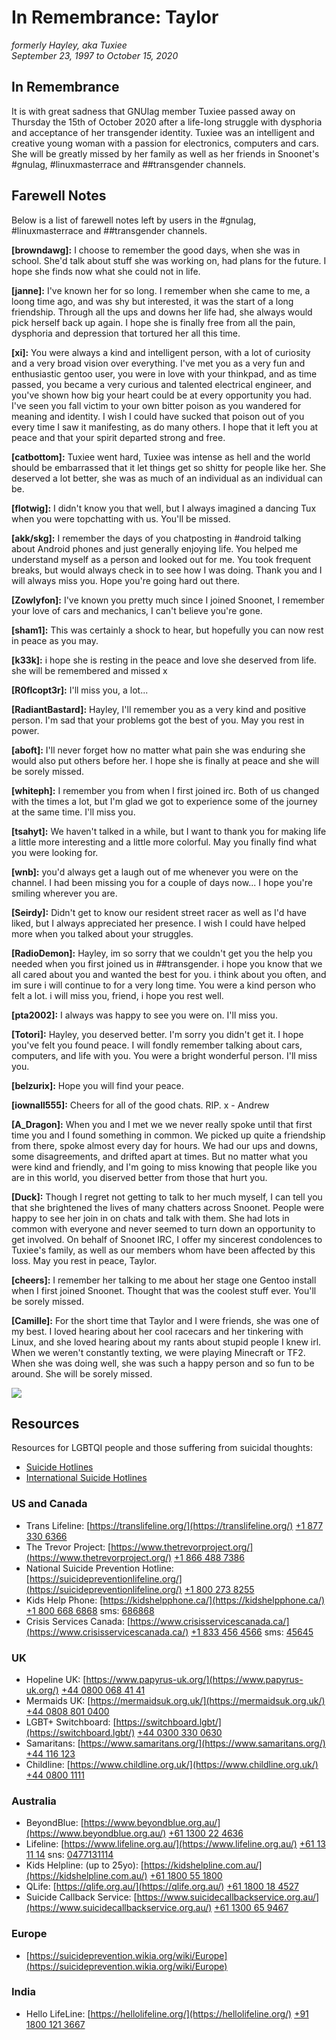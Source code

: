 # In Remembrance: Taylor

_formerly Hayley, aka Tuxiee_  
_September 23, 1997 to October 15, 2020_

## In Remembrance

It is with great sadness that GNUlag member Tuxiee passed away on Thursday the 15th of October 2020 after a life-long struggle with dysphoria and acceptance of her transgender identity. Tuxiee was an intelligent and creative young woman with a passion for electronics, computers and cars. She will be greatly missed by her family as well as her friends in Snoonet's #gnulag, #linuxmasterrace and ##transgender channels.

## Farewell Notes

Below is a list of farewell notes left by users in the #gnulag, #linuxmasterrace and ##transgender channels.

**[browndawg]:** I choose to remember the good days, when she was in school. She'd talk about stuff she was working on, had plans for the future. I hope she finds now what she could not in life.

**[janne]:** I've known her for so long. I remember when she came to me, a loong time ago, and was shy but interested, it was the start of a long friendship. Through all the ups and downs her life had, she always would pick herself back up again.
I hope she is finally free from all the pain, dysphoria and depression that tortured her all this time.

**[xi]:** You were always a kind and intelligent person, with a lot of curiosity and a very broad vision over everything. I've met you as a very fun and enthusiastic gentoo user, you were in love with your thinkpad, and as time passed, you became a very curious and talented electrical engineer, and you've shown how big your heart could be at every opportunity you had. I've seen you fall victim to your own bitter poison as you wandered for meaning and identity. I wish I could have sucked that poison out of you every time I saw it manifesting, as do many others. I hope that it left you at peace and that your spirit departed strong and free.

**[catbottom]:** Tuxiee went hard, Tuxiee was intense as hell and the world should be embarrassed that it let things get so shitty for people like her. She deserved a lot better, she was as much of an individual as an individual can be.

**[flotwig]:** I didn't know you that well, but I always imagined a dancing Tux when you were topchatting with us. You'll be missed.

**[akk/skg]:** I remember the days of you chatposting in #android talking about Android phones and just generally enjoying life. You helped me understand myself as a person and looked out for me. You took frequent breaks, but would
always check in to see how I was doing. Thank you and I will always miss you. Hope you're going hard out there.

**[Zowlyfon]:** I've known you pretty much since I joined Snoonet, I remember your love of cars and mechanics, I can't believe you're gone.

**[sham1]:** This was certainly a shock to hear, but hopefully you can now rest in peace as you may.

**[k33k]:** i hope she is resting in the peace and love she deserved from life. she will be remembered and missed x

**[R0flcopt3r]:** I'll miss you, a lot...

**[RadiantBastard]:** Hayley, I'll remember you as a very kind and positive person. I'm sad that your problems got the best of you. May you rest in power.

**[aboft]:** I'll never forget how no matter what pain she was enduring she would also put others before her. I hope she is finally at peace and she will be sorely missed.

**[whiteph]:** I remember you from when I first joined irc. Both of us changed with the times a lot, but I'm glad we got to experience some of the journey at the same time. I'll miss you.

**[tsahyt]:** We haven't talked in a while, but I want to thank you for making life a little more interesting and a little more colorful. May you finally find what you were looking for.

**[wnb]:** you'd always get a laugh out of me whenever you were on the channel. I had been missing you for a couple of days now... I hope you're smiling wherever you are.

**[Seirdy]:** Didn't get to know our resident street racer as well as I'd have liked, but I always appreciated her presence. I wish I could have helped more when you talked about your struggles.

**[RadioDemon]:** Hayley, im so sorry that we couldn't get you the help you needed when you first joined us in ##transgender. i hope you know that we all cared about you and wanted the best for you. i think about you often, and im sure i will continue to for a very long time. You were a kind person who felt a lot. i will miss you, friend, i hope you rest well.

**[pta2002]:** I always was happy to see you were on. I'll miss you.

**[Totori]:** Hayley, you deserved better. I'm sorry you didn't get it. I hope you've felt you found peace. I will fondly remember talking about cars, computers, and life with you. You were a bright wonderful person. I'll miss you.

**[belzurix]:** Hope you will find your peace.

**[iownall555]:** Cheers for all of the good chats. RIP. x - Andrew

**[A_Dragon]:** When you and I met we we never really spoke until that first time you and I found something in common. We picked up quite a friendship from there, spoke almost every day for hours. We had our ups and downs, some disagreements, and drifted apart at times. But no matter what you were kind and friendly, and I'm going to miss knowing that people like you are in this world, you diserved better from those that hurt you.

**[Duck]:** Though I regret not getting to talk to her much myself, I can tell you that she brightened the lives of many chatters across Snoonet. People were happy to see her join in on chats and talk with them. She had lots in common with everyone and never seemed to turn down an opportunity to get involved. On behalf of Snoonet IRC, I offer my sincerest condolences to Tuxiee's family, as well as our members whom have been affected by this loss. May you rest in peace, Taylor.

**[cheers]:** I remember her talking to me about her stage one Gentoo install when I first joined Snoonet. Thought that was the coolest stuff ever. You'll be sorely missed.

**[Camille]:** For the short time that Taylor and I were friends, she was one of my best. I loved hearing about her cool racecars and her tinkering with Linux, and she loved hearing about my rants about stupid people I knew irl. When we weren't constantly texting, we were playing Minecraft or TF2. When she was doing well, she was such a happy person and so fun to be around. She will be sorely missed.

![](./img/D549han.png)

## Resources

Resources for LGBTQI people and those suffering from suicidal thoughts:

- [Suicide Hotlines](http://suicide.org/suicide-hotlines.html)
- [International Suicide Hotlines](http://suicide.org/international-suicide-hotlines.html)

### US and Canada

- Trans Lifeline: [https://translifeline.org/](https://translifeline.org/) [+1 877 330 6366](tel:+18773306366)
- The Trevor Project: [https://www.thetrevorproject.org/](https://www.thetrevorproject.org/) [+1 866 488 7386](tel:+18664887386)
- National Suicide Prevention Hotline: [https://suicidepreventionlifeline.org/](https://suicidepreventionlifeline.org/) [+1 800 273 8255](tel:+18002738255)
- Kids Help Phone: [https://kidshelpphone.ca/](https://kidshelpphone.ca/) [+1 800 668 6868](tel:+18006686868) sms: [686868](sms://686868?&&body=CONNECT)
- Crisis Services Canada: [https://www.crisisservicescanada.ca/](https://www.crisisservicescanada.ca/) [+1 833 456 4566](tel:+18334564566) sms: [45645](sms://+45645?body=I%27m%20thinking%20about%20suicide.%20Please%20help%20me.)

### UK

- Hopeline UK: [https://www.papyrus-uk.org/](https://www.papyrus-uk.org/) [+44 0800 068 41 41](tel:+4408000684141)
- Mermaids UK: [https://mermaidsuk.org.uk/](https://mermaidsuk.org.uk/) [+44 0808 801 0400](tel:+4408088010400)
- LGBT+ Switchboard: [https://switchboard.lgbt/](https://switchboard.lgbt/) [+44 0300 330 0630](tel:+4403003300630)
- Samaritans: [https://www.samaritans.org/](https://www.samaritans.org/) [+44 116 123](tel:+44116123)
- Childline: [https://www.childline.org.uk/](https://www.childline.org.uk/) [+44 0800 1111](tel:+4408001111)

### Australia

- BeyondBlue: [https://www.beyondblue.org.au/](https://www.beyondblue.org.au/) [+61 1300 22 4636](tel:+611300224636)
- Lifeline: [https://www.lifeline.org.au/](https://www.lifeline.org.au/) [+61 13 11 14](tel:+61131114) sns: [0477131114](sms:0477131114)
- Kids Helpline: (up to 25yo): [https://kidshelpline.com.au/](https://kidshelpline.com.au/) [+61 1800 55 1800](tel:+611800551800)
- QLife: [https://qlife.org.au/](https://qlife.org.au/) [+61 1800 18 4527](tel:+611800184527)
- Suicide Callback Service: [https://www.suicidecallbackservice.org.au/](https://www.suicidecallbackservice.org.au/) [+61 1300 65 9467](tel:+611300659467)

### Europe

- [https://suicideprevention.wikia.org/wiki/Europe](https://suicideprevention.wikia.org/wiki/Europe)

### India

- Hello LifeLine: [https://hellolifeline.org/](https://hellolifeline.org/) [+91 1800 121 3667](tel:+9118001213667)
